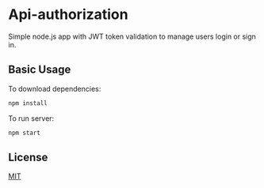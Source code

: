 # Api-authorization

Simple node.js app with JWT token validation to manage users login or sign in.

## Basic Usage

To download dependencies:

```bash 
npm install 
```
To run server:

```bash 
npm start
```

## License
[MIT](https://choosealicense.com/licenses/mit/)
